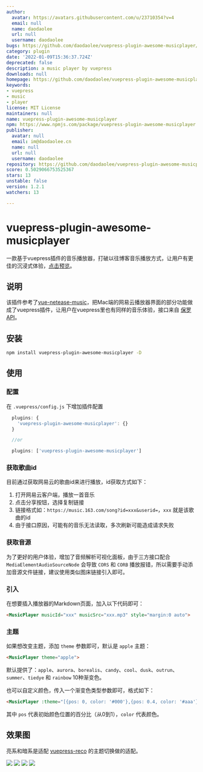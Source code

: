 ```yaml
---
author:
  avatar: https://avatars.githubusercontent.com/u/23710354?v=4
  email: null
  name: daodaolee
  url: null
  username: daodaolee
bugs: https://github.com/daodaolee/vuepress-plugin-awesome-musicplayer/issues
category: plugin
date: '2022-01-09T15:36:37.724Z'
deprecated: false
description: a music player by vuepress
downloads: null
homepage: https://github.com/daodaolee/vuepress-plugin-awesome-musicplayer#readme
keywords:
- vuepress
- music
- player
license: MIT License
maintainers: null
name: vuepress-plugin-awesome-musicplayer
npm: https://www.npmjs.com/package/vuepress-plugin-awesome-musicplayer
publisher:
  avatar: null
  email: im@daodaolee.cn
  name: null
  url: null
  username: daodaolee
repository: https://github.com/daodaolee/vuepress-plugin-awesome-musicplayer
score: 0.5029066753525367
stars: 13
unstable: false
version: 1.2.1
watchers: 13

---
```


# vuepress-plugin-awesome-musicplayer
一款基于vuepress插件的音乐播放器，打破以往博客音乐播放方式，让用户有更佳的沉浸式体验，[点击预览](https://daodaolee.cn/music/first_old_new_love.html)。
## 说明
该插件参考了[vue-netease-music](https://github.com/sl1673495/vue-netease-music)，把Mac端的网易云播放器界面的部分功能做成了vuepress插件，让用户在vuepress里也有同样的音乐体验，接口来自 [保罗API](https://api.paugram.com/help/netease)。
## 安装
```bash
npm install vuepress-plugin-awesome-musicplayer -D
```
## 使用
### 配置
在 `.vuepress/config.js` 下增加插件配置
```js
  plugins: {
    'vuepress-plugin-awesome-musicplayer': {}
  }

  //or

  plugins: ['vuepress-plugin-awesome-musicplayer']
```
### 获取歌曲id
目前通过获取网易云的歌曲id来进行播放，id获取方式如下：

1. 打开网易云客户端，播放一首音乐
2. 点击分享按钮，选择复制链接
3. 链接格式如：`https://music.163.com/song?id=xxx&userid=`，`xxx` 就是该歌曲的id
4. 由于接口原因，可能有的音乐无法读取，多次刷新可能造成请求失败

### 获取音源
为了更好的用户体验，增加了音频解析可视化面板，由于三方接口配合 `MediaElementAudioSourceNode` 会导致 `CORS` 和 `CORB` 播放报错，所以需要手动添加音源文件链接，建议使用类似图床链接引入即可。
### 引入
在想要插入播放器的Markdown页面，加入以下代码即可：
``` html
<MusicPlayer musicId="xxx" musicSrc="xxx.mp3" style="margin:0 auto">
```
### 主题
如果想改变主题，添加 `theme` 参数即可，默认是 `apple` 主题：
```html
<MusicPlayer theme="apple">
```
默认提供了：`apple`、`aurora`、`borealis`、`candy`、`cool`、`dusk`、`outrun`、`summer`、`tiedye` 和 `rainbow` 10种渐变色。


也可以自定义颜色，传入一个渐变色类型参数即可，格式如下：
```html
<MusicPlayer :theme="[{pos: 0, color: '#000'},{pos: 0.4, color: '#aaa'}, {pos: 1, color: '#fff'}]">
```
其中 `pos` 代表初始颜色位置的百分比（从0到1），`color` 代表颜色。
## 效果图
亮系和暗系是适配 [vuepress-reco](https://vuepress-theme-reco.recoluan.com/views/1.x/) 的主题切换做的适配。

![](https://cdn.jsdelivr.net/gh/daodaolee/photobed@main/img/20211226160304.png)
![](https://cdn.jsdelivr.net/gh/daodaolee/photobed@main/img/20211226160305.png)
![](https://cdn.jsdelivr.net/gh/daodaolee/photobed@main/img/20211226160306.png)
![](https://cdn.jsdelivr.net/gh/daodaolee/photobed@main/img/20211226160307.png)



